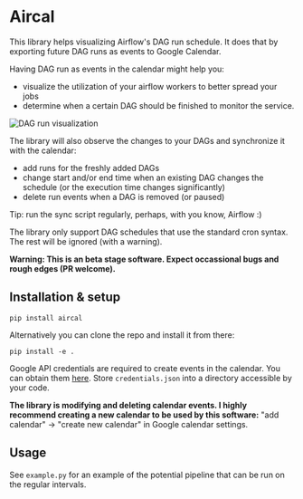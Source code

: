 # Aircal

This library helps visualizing Airflow's DAG run schedule. It does that by exporting future DAG runs as events to Google Calendar.

Having DAG run as events in the calendar might help you:
- visualize the utilization of your airflow workers to better spread your jobs
- determine when a certain DAG should be finished to monitor the service.

![DAG run visualization](https://user-images.githubusercontent.com/6691247/80535228-c28cc700-89a0-11ea-8cdc-0050a3c91298.png)

The library will also observe the changes to your DAGs and synchronize it with the calendar:
- add runs for the freshly added DAGs
- change start and/or end time when an existing DAG changes the schedule (or the execution time changes significantly)
- delete run events when a DAG is removed (or paused)

Tip: run the sync script regularly, perhaps, with you know, Airflow :)

The library only support DAG schedules that use the standard cron syntax. The rest will be ignored (with a warning).

**Warning: This is an beta stage software. Expect occassional bugs and rough edges (PR welcome).**

## Installation & setup

```
pip install aircal
```

Alternatively you can clone the repo and install it from there:

```
pip install -e .
```

Google API credentials are required to create events in the calendar. You can obtain them [here](https://console.developers.google.com/apis/credentials). Store `credentials.json` into a directory accessible by your code.

**The library is modifying and deleting calendar events. I highly recommend creating a new calendar to be used by this software:** "add calendar" -> "create new calendar" in Google calendar settings.

## Usage

See `example.py` for an example of the potential pipeline that can be run on the regular intervals.

